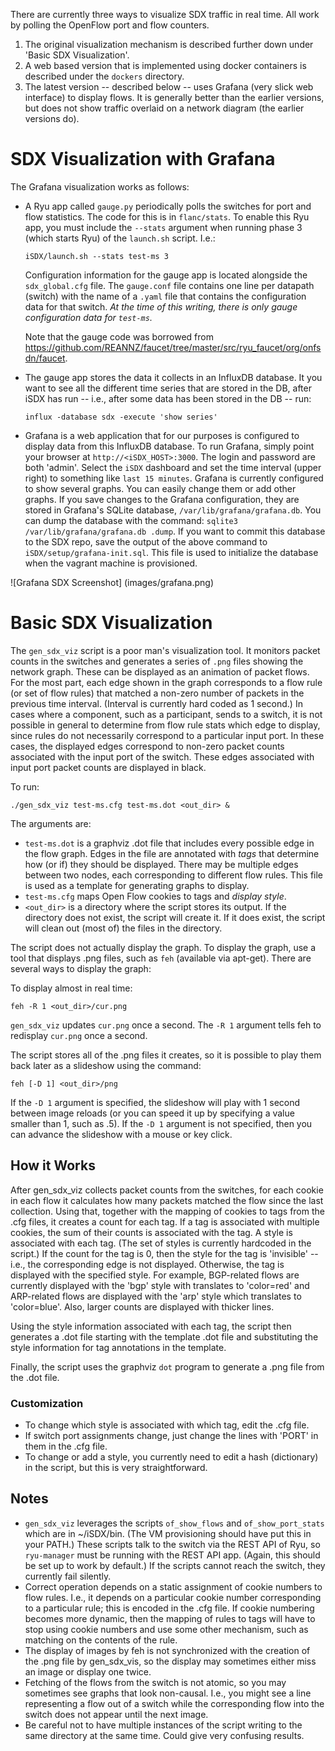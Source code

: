 There are currently three ways to visualize SDX traffic in real time.
All work by polling the OpenFlow port and flow counters.

 1. The original visualization mechanism is described further down
 under 'Basic SDX Visualization'.
 1. A web based version that is implemented using docker containers is
 described under the `dockers` directory.
 1. The latest version -- described below -- uses Grafana (very slick
   web interface) to 
   display flows.  It is generally better than the earlier versions,
   but does not show traffic overlaid on a network diagram (the
   earlier versions do).

# SDX Visualization with Grafana

The Grafana visualization works as follows:
 * A Ryu app called `gauge.py` periodically polls the switches for
   port and flow statistics.  The code for this is in `flanc/stats`.
   To enable this Ryu app, you must include the `--stats` argument
   when running phase 3 (which starts Ryu) of the `launch.sh` script.
   I.e.:

	`iSDX/launch.sh --stats test-ms 3`

   Configuration information for the gauge app is located alongside
   the `sdx_global.cfg` file.  The `gauge.conf` file contains one line
   per datapath (switch) with the name of a `.yaml` file that contains
   the configuration data for that switch.  *At the time of this
   writing, there is only gauge configuration data for `test-ms`.*

   Note that the gauge code was borrowed from
   https://github.com/REANNZ/faucet/tree/master/src/ryu_faucet/org/onfsdn/faucet.

 * The gauge app stores the data it collects in an InfluxDB database.
   It you want to see all the different time series that are stored in
   the DB, after iSDX has run -- i.e., after some data has been stored
   in the DB -- run:

	`influx -database sdx -execute 'show series'`

 * Grafana is a web application that for our purposes is configured to
   display data from this InfluxDB database.  To run Grafana, simply point
   your browser at `http://<iSDX_HOST>:3000`.  The login and password
   are both 'admin'.  Select the `iSDX` dashboard and set the time
   interval (upper right) to something like `last 15 minutes`.
   Grafana is currently configured to show several
   graphs.  You can easily change them or add other graphs.  If you
   save changes to the Grafana configuration, they are stored in
   Grafana's SQLite database, `/var/lib/grafana/grafana.db`.  You can
   dump the database with the command: `sqlite3
   /var/lib/grafana/grafana.db .dump`. If you want to commit this
   database to the SDX repo, save the output of the above command to
   `iSDX/setup/grafana-init.sql`.  This file is used to initialize the
   database when the vagrant machine is provisioned.

![Grafana SDX Screenshot]
(images/grafana.png)

# Basic SDX Visualization

The `gen_sdx_viz` script is a poor man's visualization tool.  It
monitors packet counts in the switches and generates a series of `.png`
files showing the network graph. These can be displayed as an animation of
packet flows.  For the most part, each edge shown in the graph
corresponds to a flow rule (or set of flow rules) that matched a
non-zero number of packets in the previous time interval.  (Interval
is currently hard coded as 1 second.)  In cases where a component,
such as a participant, sends to a switch, it is not possible in
general to determine from flow rule stats which edge to display, since
rules do not necessarily correspond to a particular input port.  In
these cases, the displayed edges correspond to non-zero packet counts
associated with the input port of the switch.  These edges associated
with input port packet counts are displayed in black.

To run:

 `./gen_sdx_viz test-ms.cfg test-ms.dot <out_dir> &`

The arguments are:

 * `test-ms.dot` is a graphviz .dot file that includes every possible
   edge in the flow graph.  Edges in the file are annotated with *tags*
   that determine how (or if) they should be displayed.  There may be
   multiple edges between two nodes, each corresponding to different
   flow rules.  This file is used as a template for generating graphs
   to display.
 * `test-ms.cfg` maps Open Flow cookies to tags and *display style*.
 * `<out_dir>` is a directory where the script stores its output.  If
   the directory does not exist, the script will create it.  If it
   does exist, the script will clean out (most of) the files in the directory.

The script does not actually display the graph.  To display the graph,
use a tool that displays .png files, such as `feh` (available via
apt-get).  There are several ways to display the graph:

To display almost in real time:

   `feh -R 1 <out_dir>/cur.png`

`gen_sdx_viz` updates `cur.png` once a second. The `-R 1` argument tells
feh to redisplay `cur.png` once a second.

The script stores all of the .png files it creates, so it is possible
to play them back later as a slideshow using the command:

   `feh [-D 1] <out_dir>/png`

If the `-D 1` argument is specified, the slideshow will play with 1
second between image reloads (or you can speed it up by specifying a
value smaller than 1, such as .5).  If the `-D 1` argument is not
specified, then you can advance the slideshow with a mouse or key
click.

## How it Works

After gen_sdx_viz collects packet counts from the switches, for each
cookie in each flow it calculates how many packets matched the flow
since the last collection.  Using that, together with the mapping of
cookies to tags from the .cfg files, it creates a count for each tag.
If a tag is associated with multiple cookies, the sum of their counts is
associated with the tag.  A style is associated with each tag.
(The set of styles is currently hardcoded in the script.)  If the
count for the tag is 0, then the style for the tag is 'invisible' -- i.e., the
corresponding edge is not displayed.  Otherwise, the tag is displayed
with the specified style.  For example, BGP-related flows are
currently displayed with the 'bgp' style with translates to
'color=red' and ARP-related flows are displayed with the 'arp' style
which translates to 'color=blue'.  Also, larger counts are displayed
with thicker lines.

Using the style information associated with each tag, the script then
generates a .dot file starting with the template .dot file and
substituting the style information for tag annotations in the
template.

Finally, the script uses the graphviz `dot` program to generate a .png
file from the .dot file.

### Customization

 * To change which style is associated with which tag, edit the .cfg file.
 * If switch port assignments change, just change the lines with
   'PORT' in them in the .cfg file. 
 * To change or add a style, you currently need to edit a hash (dictionary)
   in the script, but this is very straightforward.

## Notes

 * `gen_sdx_viz` leverages the scripts `of_show_flows` and
   `of_show_port_stats` which are in ~/iSDX/bin.  (The VM provisioning
   should have put this in your PATH.)  These scripts talk to the
   switch via the REST API of Ryu, so `ryu-manager` must be running
   with the REST API app. (Again, this should be set up to work by
   default.)  If the scripts cannot reach the switch, they currently
   fail silently.
 * Correct operation depends on a static assignment of cookie numbers
   to flow rules.  I.e., it depends on a particular cookie number
   corresponding to a particular rule; this is encoded in the .cfg
   file.  If cookie numbering becomes more dynamic, then the mapping
   of rules to tags will have to stop using cookie numbers and use
   some other mechanism, such as matching on the contents of the rule.
 * The display of images by feh is not synchronized with the creation of
   the .png file by gen_sdx_vis, so the display may sometimes either
   miss an image or display one twice.
 * Fetching of the flows from the switch is not atomic, so you may
   sometimes see graphs that look non-causal.  I.e., you might see a
   line representing a flow out of a switch while the corresponding
   flow into the switch does not appear until the next image.
 * Be careful not to have multiple instances of the script writing to
   the same directory at the same time.  Could give very confusing results.
